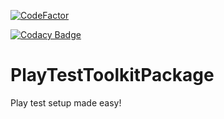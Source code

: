 [![CodeFactor](https://www.codefactor.io/repository/github/whiteolivierus/playtesttoolkitpackage/badge)](https://www.codefactor.io/repository/github/whiteolivierus/playtesttoolkitpackage)

[![Codacy Badge](https://app.codacy.com/project/badge/Grade/d9fe9eca2ed34f989d83498adab3f041)](https://www.codacy.com/gh/WhiteOlivierus/PlayTestToolkitPackage/dashboard?utm_source=github.com&amp;utm_medium=referral&amp;utm_content=WhiteOlivierus/PlayTestToolkitPackage&amp;utm_campaign=Badge_Grade)

# PlayTestToolkitPackage
Play test setup made easy!
